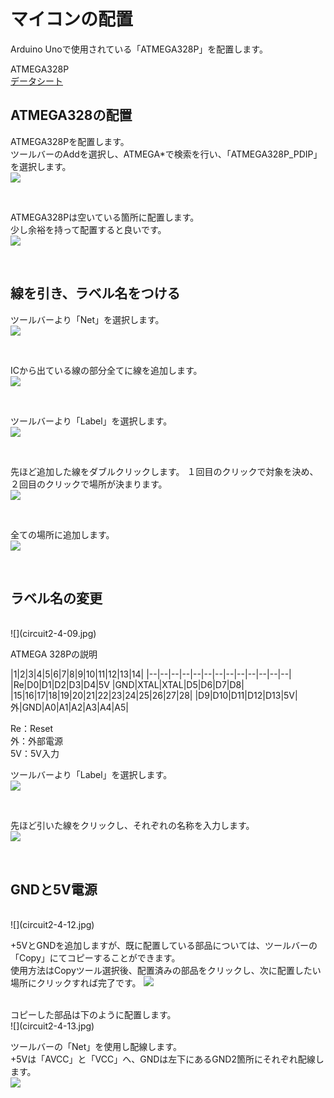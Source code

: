 # マイコンの配置

Arduino Unoで使用されている「ATMEGA328P」を配置します。

ATMEGA328P
<br>
[データシート](
http://www.atmel.com/images/Atmel-8271-8-bit-AVR-Microcontroller-ATmega48A-48PA-88A-88PA-168A-168PA-328-328P_datasheet_Complete.pdf)


## ATMEGA328の配置


ATMEGA328Pを配置します。
<br>
ツールバーのAddを選択し、ATMEGA*で検索を行い、「ATMEGA328P_PDIP」を選択します。
<br>
![](circuit2-4-02.jpg)

<br>

ATMEGA328Pは空いている箇所に配置します。
<br>
少し余裕を持って配置すると良いです。
<br>
![](circuit2-4-03.jpg)

<br>


## 線を引き、ラベル名をつける

ツールバーより「Net」を選択します。
<br>
![](circuit2-4-04.jpg)

<br>

ICから出ている線の部分全てに線を追加します。
<br>
![](circuit2-4-05.jpg)

<br>

ツールバーより「Label」を選択します。
<br>
![](circuit2-4-06.jpg)

<br>

先ほど追加した線をダブルクリックします。
１回目のクリックで対象を決め、２回目のクリックで場所が決まります。
<br>
![](circuit2-4-07.jpg)

<br>

全ての場所に追加します。
<br>
![](circuit2-4-08.jpg)

<br>



## ラベル名の変更

<br>
![](circuit2-4-09.jpg)

<br>

ATMEGA 328Pの説明

|1|2|3|4|5|6|7|8|9|10|11|12|13|14|
|--|--|--|--|--|--|--|--|--|--|--|--|--|
|Re|D0|D1|D2|D3|D4|5V   |GND|XTAL|XTAL|D5|D6|D7|D8|
|15|16|17|18|19|20|21|22|23|24|25|26|27|28|
|D9|D10|D11|D12|D13|5V|外|GND|A0|A1|A2|A3|A4|A5|

Re：Reset
<br>
外：外部電源
<br>
5V：5V入力

ツールバーより「Label」を選択します。
<br>
![](circuit2-4-10.jpg)

<br>

先ほど引いた線をクリックし、それぞれの名称を入力します。
<br>
![](circuit2-4-11.jpg)

<br>


## GNDと5V電源

<br>
![](circuit2-4-12.jpg)

+5VとGNDを追加しますが、既に配置している部品については、ツールバーの「Copy」にてコピーすることができます。
<br>
使用方法はCopyツール選択後、配置済みの部品をクリックし、次に配置したい場所にクリックすれば完了です。
![](circuit2-4-13-2.jpg)


<br>
コピーした部品は下のように配置します。
<br>
![](circuit2-4-13.jpg)

<br>

ツールバーの「Net」を使用し配線します。
<br>
+5Vは「AVCC」と「VCC」へ、GNDは左下にあるGND2箇所にそれぞれ配線します。
<br>
![](circuit2-4-14.jpg)

<br>












